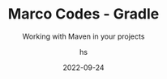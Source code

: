 ---
date: 2022-09-24
title: Marco Codes - Gradle
technologies: [gradle]
topics: [build]
author: hs
subtitle: Working with Maven in your projects
thumbnail: ./thumbnail.png
tutorialItems:
  - /tutorials/marco-codes-gradle/introduction/
  - /tutorials/marco-codes-gradle/build-wrapper-settings/
  - /tutorials/marco-codes-gradle/multi-projects-structure/
  - /tutorials/marco-codes-gradle/clean-test-smart-build/
  - /tutorials/marco-codes-gradle/dependency-package-search/
  - /tutorials/marco-codes-gradle/implementation-api-scope/
  - /tutorials/marco-codes-gradle/plugins-repositories/
  - /tutorials/marco-codes-gradle/modifying-tasks-issues/
  - /tutorials/marco-codes-gradle/new-projects-gradle-init/

---